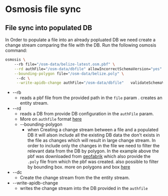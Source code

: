 # Osmosis file sync

## File sync into populated DB

In Order to populate a file into an already popluated DB we need create a change stream comparing the file with the DB. 
Run the following osmosis command:
``` bash
osmosis \ 
    --rb file="/osm-data/belize-latest.osm.pbf" \
    --rd authFile="/osm-data/dbfile" allowIncorrectSchemaVersion="yes" \
    --bounding-polygon file="/osm-data/belize.poly" \ 
     --dc \
     --write-apidb-change authFile="/osm-data/dbfile"   validateSchemaVersion="no"  
```

* --rb 
  * reads a pbf file from the provided path in the ```file``` param . creates an entity stream.
* --rd 
  * reads a DB from provide DB configuration in the ```authFile``` param.
  * More on ```authfile``` format [here](https://wiki.openstreetmap.org/wiki/Osmosis/Detailed_Usage_0.48#Database_Login_Credentials)
  *  --bounding-polygon 
     * when Creating a change stream between a file and a populated DB it will alson include all the existing DB data the don't exists in the file as changes which will result in large change stream. In order to include only the changes in the file we need to filter the relevant data from the DB by polygon.
     In the example above the pbf was downloaded from [geofabrik](https://download.geofabrik.de/central-america/belize.html) which also provide the ```.poly``` file from which the pbf was created.
     also possible to filter by bounding box. more on polygons and box [here](https://wiki.openstreetmap.org/wiki/Osmosis/Detailed_Usage_0.48#Area_Filtering_Tasks) 
* --dc 
  * Create the change stream from the the entity stream.
* --write-apidb-change
  * writes the change stream into the DB provided in the ```authfile```
